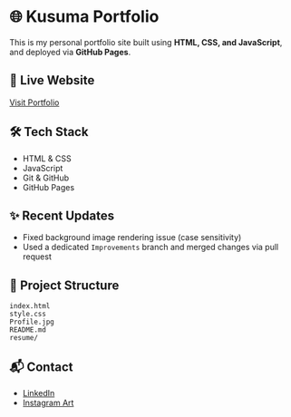 # 🌐 Kusuma Portfolio

This is my personal portfolio site built using **HTML, CSS, and JavaScript**, and deployed via **GitHub Pages**.

## 🔗 Live Website
[Visit Portfolio](https://kusuma19072001.github.io/Kusuma_Portfolio/)

## 🛠 Tech Stack
- HTML & CSS
- JavaScript
- Git & GitHub
- GitHub Pages

## ✨ Recent Updates
- Fixed background image rendering issue (case sensitivity)
- Used a dedicated `Improvements` branch and merged changes via pull request

## 📁 Project Structure

```
index.html  
style.css  
Profile.jpg  
README.md  
resume/
```

## 📬 Contact

- [LinkedIn](https://www.linkedin.com/in/kusuma19072001)
- [Instagram Art](https://www.instagram.com/pencilart_love)
